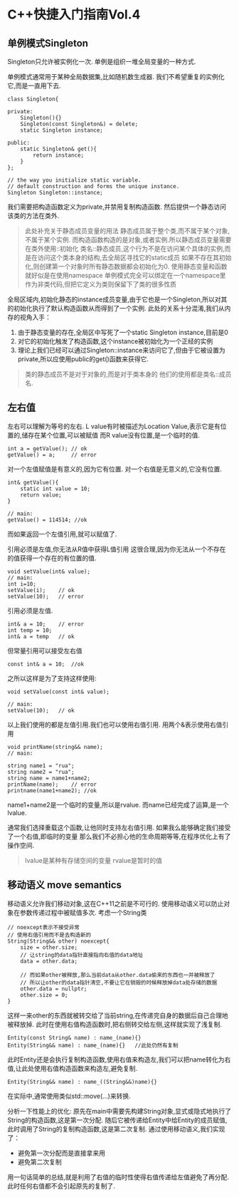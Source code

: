 # C++快捷入门指南Vol.4

## 单例模式Singleton

Singleton只允许被实例化一次.
单例是组织一堆全局变量的一种方式.

单例模式通常用于某种全局数据集,比如随机数生成器.
我们不希望重复的实例化它,而是一直用下去.

```
class Singleton{

private:
    Singleton(){}
    Singleton(const Singleton&) = delete;
    static Singleton instance;

public:
    static Singleton& get(){
        return instance;
    }
};

// the way you initialize static variable.
// default construction and forms the unique instance.
Singleton Singleton::instance;
```

我们需要把构造函数定义为private,并禁用复制构造函数.
然后提供一个静态访问该类的方法在类外.

>此处补充关于静态成员变量的用法
静态成员属于整个类,而不属于某个对象,不属于某个实例.
而构造函数构造的是对象,或者实例.所以静态成员变量需要在类外使用::初始化
类名::静态成员,这个行为不是在访问某个具体的实例,而是在访问这个类本身的结构,去全局区寻找它的static成员
如果不存在其初始化,则创建第一个对象时所有静态数据都会初始化为0.
使用静态变量和函数就好似是在使用namespace
单例模式完全可以绑定在一个namespace里作为非类代码,但把它定义为类则保留下了类的很多性质

全局区域内,初始化静态的instance成员变量,由于它也是一个Singleton,所以对其的初始化执行了默认构造函数从而得到了一个实例.
此处的关系十分混淆,我们从内存的视角入手：

1. 由于静态变量的存在,全局区中写死了一个static Singleton instance,目前是0
2. 对它的初始化触发了构造函数,这个instance被初始化为一个正经的实例
3. 理论上我们已经可以通过Singleton::instance来访问它了,但由于它被设置为private,所以应使用public的get()函数来获得它.

> 类的静态成员不是对于对象的,而是对于类本身的
> 他们的使用都是类名::成员名.

## 左右值

左右可以理解为等号的左右.
L value有时被描述为Location Value,表示它是有位置的,储存在某个位置,可以被赋值
而R value没有位置,是一个临时的值.

```
int a = getValue(); // ok
getValue() = a;     // error
```

对一个左值赋值是有意义的,因为它有位置.
对一个右值是无意义的,它没有位置.

```
int& getValue(){
    static int value = 10;
    return value;
}

// main:
getValue() = 114514; //ok
```

而如果返回一个左值引用,就可以赋值了.

引用必须是左值,你无法从R值中获得L值引用
这很合理,因为你无法从一个不存在的值获得一个存在的有位置的值.

```
void setValue(int& value);
// main:
int i=10;
setValue(i);    // ok
setValue(10);   // error
```

引用必须是左值.

```
int& a = 10;    // error
int temp = 10;
int& a = temp   // ok
```

但常量引用可以接受左右值

```
const int& a = 10;  //ok
```

之所以这样是为了支持这样使用:

```
void setValue(const int& value);

// main:
setValue(10);   // ok
```

以上我们使用的都是左值引用.我们也可以使用右值引用.
用两个&表示使用右值引用

```
void printName(string&& name);
// main:

string name1 = "rua";
string name2 = "rua";
string name = name1+name2;
printName(name);    // error
printname(name1+name2); //ok
```

name1+name2是一个临时的变量,所以是rvalue.
而name已经完成了运算,是一个lvalue.

通常我们选择重载这个函数,让他同时支持左右值引用.
如果我么能够确定我们接受了一个右值,即临时的变量
那么我们不必担心他的生命周期等等,在程序优化上有了操作空间.

> lvalue是某种有存储空间的变量
> rvalue是暂时的值


## 移动语义 move semantics

移动语义允许我们移动对象,这在C++11之前是不可行的.
使用移动语义可以防止对象在参数传递过程中被赋值多次.
考虑一个String类

```
// noexcept表示不接受异常
// 使用右值引用而不是去构造新的
String(String&& other) noexcept{    
    size = other.size; 
    // 让string的data指针直接指向右值的data地址
    data = other.data;  

    // 而如果other被释放,那么当前data从other.data偷来的东西也一并被释放了
    // 所以让other的data指针清空,不要让它在销毁的时候释放掉data处存储的数据
    other.data = nullptr;
    other.size = 0;
}
```

这样一来other的东西就被转交给了当前string,在传递完自身的数据后自己合理地被释放掉.
此时在使用右值构造函数时,把右侧转交给左侧,这样就实现了浅复制.

```
Entity(const String& name) : name_(name){}
Entity(String&& name) : name_(name){}   //此处仍然有复制
```

此时Entity还是会执行复制构造函数,使用右值来构造左,我们可以把name转化为右值,让此处使用右值构造函数来构造左,避免复制.
```
Entity(String&& name) : name_((String&&)name){}
```

在实际中,通常使用类似std::move(...)来转换.

分析一下性能上的优化:
原先在main中需要先构建String对象,显式或隐式地执行了String的构造函数,这是第一次分配.
随后它被传递给Entity中给Entity的成员赋值,此时调用了String的复制构造函数,这是第二次复制.
通过使用移动语义,我们实现了：
- 避免第一次分配而是直接拿来用
- 避免第二次复制

用一句话简单的总结,就是利用了右值的临时性使得右值传递给左值避免了再分配.
此时任何右值都不会引起原先的复制了.